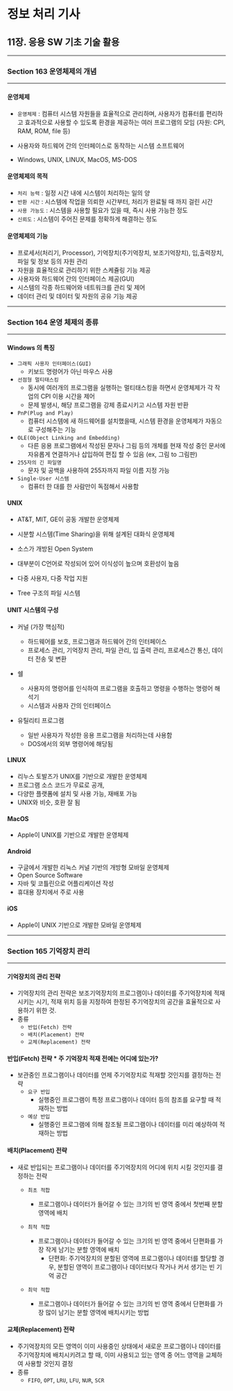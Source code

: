 # 정보 처리 기사 

### 

## 11장. 응용 SW 기초 기술 활용

---

### Section 163 운영체제의 개념

---



#### 운영체제

* `운영체제` : 컴퓨터 시스템 자원들을 효율적으로 관리하며, 사용자가 컴퓨터를 편리하고 효과적으로 사용할 수 있도록 환경을 제공하는 여러 프로그램의 모임 (자원: CPI, RAM, ROM, file 등)
* 사용자와 하드웨어 간의 인터페이스로 동작하는 시스템 소프트웨어

* Windows, UNIX, LINUX, MacOS, MS-DOS



#### 운영체제의 목적

* `처리 능력` : 일정 시간 내에 시스템이 처리하는 일의 양
* `반환 시간` : 시스템에 작업을 의뢰한 시간부터, 처리가 완료될 때 까지 걸린 시간
* `사용 가능도` : 시스템을 사용할 필요가 있을 때, 즉시 사용 가능한 정도
* `신뢰도` : 시스템이 주어진 문제를 정확하게 해결하는 정도



#### 운영체제의 기능

* 프로세서(처리기, Processor), 기억장치(주기억장치, 보조기억장치), 입,출력장치, 파일 및 정보 등의 자원 관리
* 자원을 효율적으로 관리하기 위한 스케쥴링 기능 제공
* 사용자와 하드웨어 간의 인터페이스 제공(GUI)
* 시스템의 각종 하드웨어와 네트워크를 관리 및 제어
* 데이터 관리 및 데이터 및 자원의 공유 기능 제공



---

### Section 164 운영 체제의 종류

---



#### Windows 의 특징

* `그래픽 사용자 인터페이스(GUI)`
  * 키보드 명령어가 아닌 마우스 사용
* `선점형 멀티태스킹`
  * 동시에 여러개의 프로그램을 실행하는 멀티태스킹을 하면서 운영체제가 각 작업의 CPI 이용 시간을 제어
  * 문제 발생시, 해당 프로그램을 강제 종료시키고 시스템 자원 반환
* `PnP(Plug and Play)`
  * 컴퓨터 시스템에 새 하드웨어를 설치했을때, 시스템 환경을 운영체제가 자동으로 구성해주는 기능
* `OLE(Object Linking and Embedding)`
  * 다른 응용 프로그램에서 작성된 문자나 그림 등의 개체를 현재 작성 중인 문서에 자유롭게 연결하거나 삽입하여 편집 할 수 있음 (ex, 그림 to 그림판)
* `255자의 긴 파일명`
  * 문자 및 공백을 사용하여 255자까지 파일 이름 지정 가능
* `Single-User 시스템`
  * 컴퓨터 한 대를 한 사람만이 독점해서 사용함



#### UNIX

* AT&T, MIT, GE이 공동 개발한 운영체제 
* 시분할 시스템(Time Sharing)을 위해 설계된 대화식 운영체제
* 소스가 개방된 Open System

* 대부분이 C언어로 작성되어 있어 이식성이 높으며 호환성이 높음
* 다중 사용자, 다중 작업 지원
* Tree 구조의 파일 시스템



#### UNIT 시스템의 구성

* 커널 (가장 핵심적)
  * 하드웨어를 보호, 프로그램과 하드웨어 간의 인터페이스
  * 프로세스 관리, 기억장치 관리, 파일 관리, 입 출력 관리, 프로세스간 통신, 데이터 전송 및 변환

* 쉘
  * 사용자의 명령어를 인식하여 프로그램을 호출하고 명령을 수행하는 명령어 해석기
  * 시스템과 사용자 간의 인터페이스
* 유틸리티 프로그램
  * 일반 사용자가 작성한 응용 프로그램을 처리하는데 사용함
  * DOS에서의 외부 명령어에 해당됨



#### LINUX

* 리누스 토발즈가 UNIX를 기반으로 개발한 운영체제
* 프로그램 소스 코드가 무료로 공개, 
* 다양한 플랫폼에 설치 및 사용 가능, 재배포 가능
* UNIX와 비슷, 호환 잘 됨



#### MacOS

* Apple이 UNIX를 기반으로 개발한 운영체제



#### Android

* 구글에서 개발한 리눅스 커널 기반의 개방형 모바일 운영체제
* Open Source Software
* 자바 및 코틀린으로 어플리케이션 작성
* 휴대용 장치에서 주로 사용



#### iOS

* Apple이 UNIX 기반으로 개발한 모바일 운영체제



---

### Section 165 기억장치 관리

---



#### 기억장치의 관리 전략

* 기억장치의 관리 전략은 보조기억장치의 프로그램이나 데이터를 주기억장치에 적재시키는 시기, 적재 위치 등을 지정하여 한정된 주기억장치의 공간을 효율적으로 사용하기 위한 것.
* 종류
  * `반입(Fetch) 전략`
  * `배치(Placement) 전략`
  * `교체(Replacement) 전략`



#### 반입(Fetch) 전략													* 주 기억장치 적재 전에는 어디에 있는가?

* 보관중인 프로그램이나 데이터를 언제 주기억장치로 적재할 것인지를 결정하는 전략
  * `요구 반입`
    * 실행중인 프로그램이 특정 프로그램이나 데이터 등의 참조를 요구할 때 적재하는 방법
  * `예상 반입`
    * 실행중인 프로그램에 의해 참조될 프로그램이나 데이터를 미리 예상하여 적재하는 방법



#### 배치(Placement) 전략

* 새로 반입되는 프로그램이나 데이터를 주기억장치의 어디에 위치 시킬 것인지를 결정하는 전략

  * `최초 적합`
    * 프로그램이나 데이터가 들어갈 수 있는 크기의 빈 영역 중에서 첫번째 분할 영역에 배치
  * `최적 적합`
    * 프로그램이나 데이터가 들어갈 수 있는 크기의 빈 영역 중에서 단편화를 가장 작게 남기는 분할 영역에 배치
      * 단편화: 주기억장치의 분할된 영역에 프로그램이나 데이터를 할당할 경우, 분할된 영역이 프로그램이나 데이터보다 작거나 커서 생기는 빈 기억 공간

  * `최악 적합`
    * 프로그램이나 데이터가 들어갈 수 있는 크기의  빈 영역 중에서 단편화를 가장 많이 남기는 분할 영역에 배치시키는 방법



#### 교체(Replacement) 전략

* 주기억장치의 모든 영역이 이미 사용중인 상태에서 새로운 프로그램이나 데이터를 주기억장치에 배치시키려고 할 때, 이미 사용되고 있는 영역 중 어느 영역을 교체하여 사용할 것인지 결정
* 종류 
  * `FIFO`, `OPT`, `LRU`, `LFU`, `NUR`, `SCR`